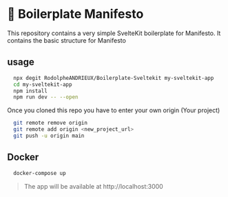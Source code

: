 # 🚀 Boilerplate Manifesto

This repository contains a very simple SvelteKit boilerplate for Manifesto. 
It contains the basic structure for Manifesto



## usage

```bash
  npx degit RodolpheANDRIEUX/Boilerplate-Sveltekit my-sveltekit-app
  cd my-sveltekit-app
  npm install
  npm run dev -- --open
```

Once you cloned this repo you have to enter your own origin (Your project)

```bash
  git remote remove origin
  git remote add origin <new_project_url>
  git push -u origin main
```

## Docker

```bash
  docker-compose up
```
> The app will be available at http://localhost:3000